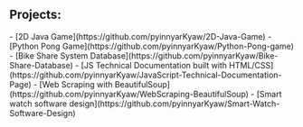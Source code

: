 <h2>Projects:</h2>
  - [2D Java Game](https://github.com/pyinnyarKyaw/2D-Java-Game)
  - [Python Pong Game](https://github.com/pyinnyarKyaw/Python-Pong-game)
  - [Bike Share System Database](https://github.com/pyinnyarKyaw/Bike-Share-Database)
  - [JS Technical Documentation built with HTML/CSS](https://github.com/pyinnyarKyaw/JavaScript-Technical-Documentation-Page)
  - [Web Scraping with BeautifulSoup](https://github.com/pyinnyarKyaw/WebScraping-BeautifulSoup)
  - [Smart watch software design](https://github.com/pyinnyarKyaw/Smart-Watch-Software-Design)
  <!-- - [Mock money transfer mobile app demo](https://github.com/pyinnyarKyaw/2D-Java-Game) -->
